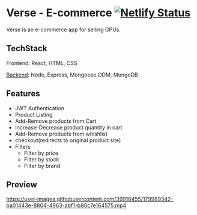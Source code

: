 # Verse - E-commerce [![Netlify Status](https://api.netlify.com/api/v1/badges/5cfd5b07-6e0d-4558-b985-7fc3febc3dab/deploy-status)](https://app.netlify.com/sites/gpuverse/deploys)

Verse is an e-commerce app for selling GPUs.

## TechStack

Frontend: React, HTML, CSS

[Backend](https://github.com/jugalkpatel/E-commerce/tree/development--backend): Node, Express, Mongoose ODM, MongoDB

## Features

- JWT Authentication
- Product Listing
- Add-Remove products from Cart
- Increase-Decrease product quantity in cart
- Add-Remove products from whishlist
- checkout(redirects to original product site)
- Filters
  - Filter by price
  - Filter by stock
  - Filter by brand

## Preview

https://user-images.githubusercontent.com/39916455/179989342-ba01443e-8804-4963-abf1-b80c7e164575.mp4

